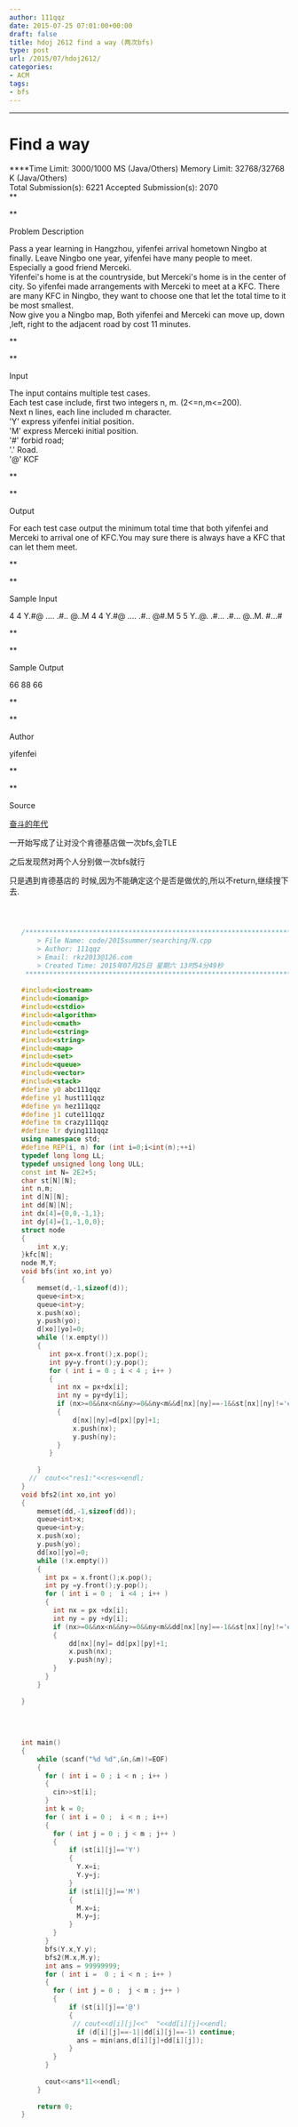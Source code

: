 ```yaml
---
author: 111qqz
date: 2015-07-25 07:01:00+00:00
draft: false
title: hdoj 2612 find a way (两次bfs)
type: post
url: /2015/07/hdoj2612/
categories:
- ACM
tags:
- bfs
---
```


****




# Find a way




****Time Limit: 3000/1000 MS (Java/Others) Memory Limit: 32768/32768 K (Java/Others)  
Total Submission(s): 6221 Accepted Submission(s): 2070  
**  
  
**




Problem Description




Pass a year learning in Hangzhou, yifenfei arrival hometown Ningbo at finally. Leave Ningbo one year, yifenfei have many people to meet. Especially a good friend Merceki.  
Yifenfei's home is at the countryside, but Merceki's home is in the center of city. So yifenfei made arrangements with Merceki to meet at a KFC. There are many KFC in Ningbo, they want to choose one that let the total time to it be most smallest.   
Now give you a Ningbo map, Both yifenfei and Merceki can move up, down ,left, right to the adjacent road by cost 11 minutes.







**
  
**




Input




The input contains multiple test cases.  
Each test case include, first two integers n, m. (2<=n,m<=200).   
Next n lines, each line included m character.  
'Y' express yifenfei initial position.  
'M' express Merceki initial position.  
'#' forbid road;  
'.' Road.  
'@' KCF







**
  
**




Output




For each test case output the minimum total time that both yifenfei and Merceki to arrival one of KFC.You may sure there is always have a KFC that can let them meet.







**
  
**




Sample Input







4 4
Y.#@
....
.#..
@..M
4 4
Y.#@
....
.#..
@#.M
5 5
Y..@.
.#...
.#...
@..M.
#...#











**
  
**




Sample Output







66
88
66











**
  
**




Author




yifenfei







**
  
**




Source




[奋斗的年代](http://acm.hdu.edu.cn/search.php?field=problem&key=&source=1&searchmode=source)










一开始写成了让对没个肯德基店做一次bfs,会TLE




之后发现然对两个人分别做一次bfs就行




只是遇到肯德基店的 时候,因为不能确定这个是否是做优的,所以不return,继续搜下去.





 ```c++
 

    
    /*************************************************************************
    	> File Name: code/2015summer/searching/N.cpp
    	> Author: 111qqz
    	> Email: rkz2013@126.com 
    	> Created Time: 2015年07月25日 星期六 13时54分49秒
     ************************************************************************/
    
    #include<iostream>
    #include<iomanip>
    #include<cstdio>
    #include<algorithm>
    #include<cmath>
    #include<cstring>
    #include<string>
    #include<map>
    #include<set>
    #include<queue>
    #include<vector>
    #include<stack>
    #define y0 abc111qqz
    #define y1 hust111qqz
    #define yn hez111qqz
    #define j1 cute111qqz
    #define tm crazy111qqz
    #define lr dying111qqz
    using namespace std;
    #define REP(i, n) for (int i=0;i<int(n);++i)  
    typedef long long LL;
    typedef unsigned long long ULL;
    const int N= 2E2+5;
    char st[N][N];
    int n,m;
    int d[N][N];
    int dd[N][N];
    int dx[4]={0,0,-1,1};
    int dy[4]={1,-1,0,0};
    struct node
    {
        int x,y;
    }kfc[N];
    node M,Y;
    void bfs(int xo,int yo)
    {
        memset(d,-1,sizeof(d));
        queue<int>x;
        queue<int>y;
        x.push(xo);
        y.push(yo);
        d[xo][yo]=0;
        while (!x.empty())
        {
    	   int px=x.front();x.pop();
    	   int py=y.front();y.pop();
    	   for ( int i = 0 ; i < 4 ; i++ )
    	   {
    		 int nx = px+dx[i];
    		 int ny = py+dy[i];
    		 if (nx>=0&&nx<n&&ny>=0&&ny<m&&d[nx][ny]==-1&&st[nx][ny]!='#')
    		 {
    	 	     d[nx][ny]=d[px][py]+1;
    		     x.push(nx);
    		     y.push(ny);
    		 }
    	   }
    
        }
      //  cout<<"res1:"<<res<<endl;
    }
    void bfs2(int xo,int yo)
    {
        memset(dd,-1,sizeof(dd));
        queue<int>x;
        queue<int>y;
        x.push(xo);
        y.push(yo);
        dd[xo][yo]=0;
        while (!x.empty())
        {
    	  int px = x.front();x.pop();
    	  int py =y.front();y.pop();
    	  for ( int i = 0 ;  i <4 ; i++ )
    	  {
    		int nx = px +dx[i];
    		int ny = py +dy[i];
    		if (nx>=0&&nx<n&&ny>=0&&ny<m&&dd[nx][ny]==-1&&st[nx][ny]!='#')
    		{
    		    dd[nx][ny]= dd[px][py]+1;
    		    x.push(nx);
    		    y.push(ny);
    		}
    	  }
        }
    
    }
    
    
    
    
    int main()
    {
        while (scanf("%d %d",&n,&m)!=EOF)
        {
    	  for ( int i = 0 ; i < n ; i++ )
    	  {
    		cin>>st[i];
    	  }
    	  int k = 0;
    	  for ( int i = 0 ;  i < n ; i++)
    	  {
    		for ( int j = 0 ; j < m ; j++ )
    		{
    		    if (st[i][j]=='Y')
    		    {
    			  Y.x=i;
    	 		  Y.y=j;
    		    }
    		    if (st[i][j]=='M')
    		    {
    	 		  M.x=i;
    			  M.y=j;
    	 	    }
    		}
    	  }
    	  bfs(Y.x,Y.y);
    	  bfs2(M.x,M.y);
    	  int ans = 99999999;
    	  for ( int i =  0 ; i < n ; i++ )
    	  {
    		for ( int j = 0 ;  j < m ; j++ )
    		{
    		    if (st[i][j]=='@')
    		    {
    			 // cout<<d[i][j]<<"  "<<dd[i][j]<<endl;
    			  if (d[i][j]==-1||dd[i][j]==-1) continue;
    			  ans = min(ans,d[i][j]+dd[i][j]);
    		    }
    		}
    	  }
    	  
    	  cout<<ans*11<<endl;
        }
      
    	return 0;
    }
    


```
